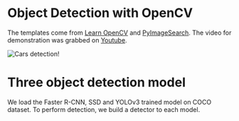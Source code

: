 # Object Detection with OpenCV

The templates come from [Learn OpenCV](https://github.com/spmallick/learnopencv/tree/master/PyTorch-faster-RCNN) and [PyImageSearch](https://www.pyimagesearch.com/2018/11/12/yolo-object-detection-with-opencv/). The video for demonstration was grabbed on [Youtube](https://www.youtube.com/watch?v=eDxUZhTgoto).

![Cars detection!](https://github.com/IgorMeloS/OpenCV_Training/blob/main/OpenCV/6%20-%20Object%20Detection/dataset/cars.gif)

# Three object detection model

We load the Faster R-CNN, SSD and YOLOv3 trained model on COCO dataset. To perform detection, we build a detector to each model.
